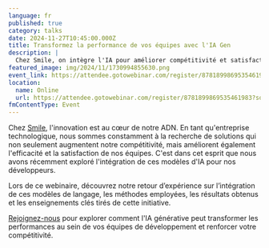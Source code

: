```yaml
---
language: fr
published: true
category: talks
date: 2024-11-27T10:45:00.000Z
title: Transformez la performance de vos équipes avec l'IA Gen
description: |
  Chez Smile, on intègre l'IA pour améliorer compétitivité et satisfaction. Participez au webinaire pour voir comment elle booste les performances des développeurs.
featured_image: img/2024/11/1730994855630.png
event_link: https://attendee.gotowebinar.com/register/8781899869535461983?source=TMIWEBSITE
location:
  name: Online
  url: https://attendee.gotowebinar.com/register/8781899869535461983?source=TMIWEBSITE
fmContentType: Event
---
```

Chez [Smile](https://smile.fr), l'innovation est au cœur de notre ADN. En tant qu'entreprise technologique, nous sommes constamment à la recherche de solutions qui non seulement augmentent notre compétitivité, mais améliorent également l'efficacité et la satisfaction de nos équipes. C'est dans cet esprit que nous avons récemment exploré l'intégration de ces modèles d'IA pour nos développeurs.

Lors de ce webinaire, découvrez notre retour d’expérience sur l’intégration de ces modèles de langage, les méthodes employées, les résultats obtenus et les enseignements clés tirés de cette initiative.

[Rejoignez-nous](https://attendee.gotowebinar.com/register/8781899869535461983?source=TMIWEBSITE) pour explorer comment l'IA générative peut transformer les performances au sein de vos équipes de développement et renforcer votre compétitivité.
